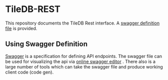 # TileDB-REST

This repository documents the TileDB Rest interface. A
[swagger definition file](swagger.yml) is provided.

## Using Swagger Definition

[Swagger](http://swagger.io/) is a specification for defining API endpoints.
The swagger file can be used for visualizing the api via
[online swagger editor](https://editor.swagger.io/) . There also is a large
number of tools which can take the swagger file and produce
working client code (code gen).
